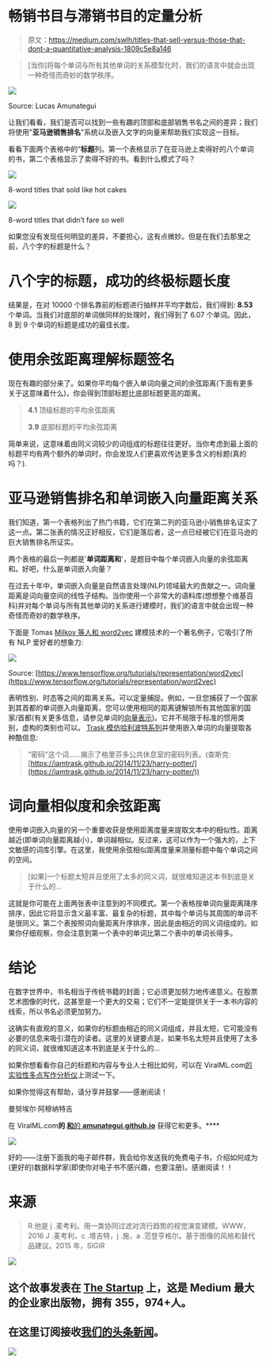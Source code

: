 # 畅销书目与滞销书目的定量分析

> 原文：<https://medium.com/swlh/titles-that-sell-versus-those-that-dont-a-quantitative-analysis-1809c5e8a146>

> [当你]将每个单词与所有其他单词的关系模型化时，我们的语言中就会出现一种奇怪而奇妙的数学秩序。

![](img/496c7ee168f6da179e56d46a6125bd5b.png)

Source: Lucas Amunategui

让我们看看，我们是否可以找到一些有趣的顶部和底部销售书名之间的差异；我们将使用"**亚马逊销售排名**"系统以及嵌入文字的向量来帮助我们实现这一目标。

看看下面两个表格中的“**标题**列。第一个表格显示了在亚马逊上卖得好的八个单词的书，第二个表格显示了卖得不好的书。看到什么模式了吗？

![](img/89378917c4787ab5b3926250ab0c2447.png)

8-word titles that sold like hot cakes

![](img/9e93fac06779a36cfd9969287242cbc6.png)

8-word titles that didn’t fare so well

如果您没有发现任何明显的差异，不要担心，这有点微妙。但是在我们去那里之前，八个字的标题是什么？

# 八个字的标题，成功的终极标题长度

结果是，在对 10000 个排名靠前的标题进行抽样并平均字数后，我们得到: **8.53** 个单词。当我们对底部的单词做同样的处理时，我们得到了 6.07 个单词。因此，8 到 9 个单词的标题是成功的最佳长度。

# 使用余弦距离理解标题签名

现在有趣的部分来了。如果你平均每个嵌入单词向量之间的余弦距离(下面有更多关于这意味着什么)，你会得到顶部标题比底部标题更高的距离。

> **4.1** 顶级标题的平均余弦距离
> 
> **3.9** 底部标题的平均余弦距离

简单来说，这意味着由同义词较少的词组成的标题往往更好。当你考虑到最上面的标题平均有两个额外的单词时，你会发现人们更喜欢传达更多含义的标题(真的吗？).

# **亚马逊销售排名和单词嵌入向量距离关系**

我们知道，第一个表格列出了热门书籍，它们在第二列的亚马逊小销售排名证实了这一点。第二张表的情况正好相反，它们是落后者，这一点已经被它们在亚马逊的巨大销售排名所证实。

两个表格的最后一列都是'**单词距离和**'，是题目中每个单词嵌入向量的余弦距离和。好吧，什么是单词嵌入向量？

在过去十年中，单词嵌入向量是自然语言处理(NLP)领域最大的贡献之一。词向量距离是词向量空间的线性子结构。当你使用一个非常大的语料库(想想整个维基百科)并对每个单词与所有其他单词的关系进行建模时，我们的语言中就会出现一种奇怪而奇妙的数学秩序。

下面是 Tomas [Milkov 等人和 word2vec](https://arxiv.org/abs/1301.3781) 建模技术的一个著名例子，它吸引了所有 NLP 爱好者的想象力:

![](img/f8026345480666605673cb5c4b47c6af.png)

Source: [https://www.tensorflow.org/tutorials/representation/word2vec](https://www.tensorflow.org/tutorials/representation/word2vec)

表明性别、时态等之间的距离关系。可以定量捕捉。例如，一旦您捕获了一个国家到其首都的单词嵌入向量距离，您可以使用相同的距离键解锁所有其他国家的国家/首都(有关更多信息，请参见单词的[向量表示](https://www.tensorflow.org/tutorials/representation/word2vec))。它并不局限于标准的惯用类别，虚构的类别也可以。 [Trask 模仿哈利波特系列](https://iamtrask.github.io/2014/11/23/harry-potter/)并使用嵌入单词的向量提取各种酷信息:

> “密码”这个词……揭示了格里芬多公共休息室的密码列表。(查斯克:[https://iamtrask.github.io/2014/11/23/harry-potter/](https://iamtrask.github.io/2014/11/23/harry-potter/))

# **词向量相似度和余弦距离**

使用单词嵌入向量的另一个重要收获是使用距离度量来提取文本中的相似性。距离越近(即单词向量距离越小)，单词越相似。反过来，这可以作为一个强大的，上下文敏感的词库引擎。在这里，我使用余弦相似距离度量来测量标题中每个单词之间的空间。

> [如果]一个标题太短并且使用了太多的同义词，就很难知道这本书到底是关于什么的…

这就是你可能在上面两张表中注意到的不同模式。第一个表格按单词向量距离降序排序，因此它将显示含义最丰富、最复杂的标题，其中每个单词与其周围的单词不是很同义。第二个表按照词向量距离升序排序，因此是由相近的同义词组成的。如果你仔细观察，你会注意到第一个表中的单词比第二个表中的单词长得多。

# **结论**

在数字世界中，书名相当于传统书籍的封面；它必须更加努力地传递意义。在股票艺术图像的时代，这甚至是一个更大的交易；它们不一定能提供关于一本书内容的线索，所以书名必须更加努力。

这确实有直观的意义，如果你的标题由相近的同义词组成，并且太短，它可能没有必要的信息来吸引潜在的读者。这里的关键要点是，如果书名太短并且使用了太多的同义词，就很难知道这本书到底是关于什么的…

如果你想看看你自己的标题和内容与专业人士相比如何，可以在 ViralML.com[的实验性](http://www.viralml.com/)[多点写作分析仪](http://www.viralml.com/)上测试一下。

如果你觉得这有帮助，请分享并鼓掌——感谢阅读！

曼努埃尔·阿穆纳特吉

在 ViralML.com**的 [**和**](http://www.viralml.com/)**[的 **amunategui.github.io**](http://amunategui.github.io/) 获得它和更多。****

![](img/ccd10286601c7e2c4b258a0115637abe.png)

好的——注册下面我的电子邮件群，我会给你发送我的免费电子书，介绍如何成为(更好的)数据科学家(即使你对电子书不感兴趣，也要注册)。感谢阅读！！

# 来源

> R.他是 j .麦考利。用一类协同过滤对流行趋势的视觉演变建模。WWW，2016
> J .麦考利，c .塔吉特，j .施，a .范登亨格尔。基于图像的风格和替代品建议。2015 年，SIGIR

[![](img/308a8d84fb9b2fab43d66c117fcc4bb4.png)](https://medium.com/swlh)

## 这个故事发表在 [The Startup](https://medium.com/swlh) 上，这是 Medium 最大的企业家出版物，拥有 355，974+人。

## 在这里订阅接收[我们的头条新闻](http://growthsupply.com/the-startup-newsletter/)。

[![](img/b0164736ea17a63403e660de5dedf91a.png)](https://medium.com/swlh)